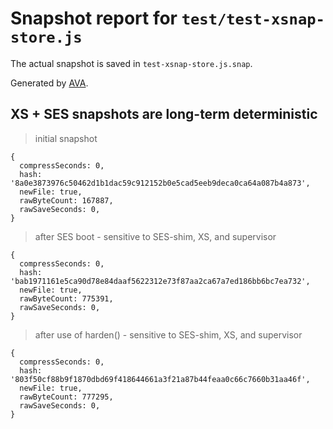 # Snapshot report for `test/test-xsnap-store.js`

The actual snapshot is saved in `test-xsnap-store.js.snap`.

Generated by [AVA](https://avajs.dev).

## XS + SES snapshots are long-term deterministic

> initial snapshot

    {
      compressSeconds: 0,
      hash: '8a0e3873976c50462d1b1dac59c912152b0e5cad5eeb9deca0ca64a087b4a873',
      newFile: true,
      rawByteCount: 167887,
      rawSaveSeconds: 0,
    }

> after SES boot - sensitive to SES-shim, XS, and supervisor

    {
      compressSeconds: 0,
      hash: 'bab1971161e5ca90d78e84daaf5622312e73f87aa2ca67a7ed186bb6bc7ea732',
      newFile: true,
      rawByteCount: 775391,
      rawSaveSeconds: 0,
    }

> after use of harden() - sensitive to SES-shim, XS, and supervisor

    {
      compressSeconds: 0,
      hash: '803f50cf88b9f1870dbd69f418644661a3f21a87b44feaa0c66c7660b31aa46f',
      newFile: true,
      rawByteCount: 777295,
      rawSaveSeconds: 0,
    }
